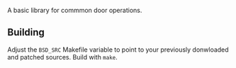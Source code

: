 A basic library for commmon door operations.
## Building
Adjust the `BSD_SRC` Makefile variable to point to your previously donwloaded and patched sources.
Build with `make`.

